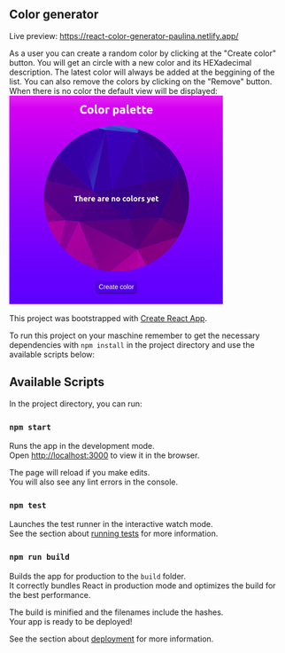 ## Color generator
Live preview: https://react-color-generator-paulina.netlify.app/ 

As a user you can create a random color by clicking at the "Create color" button. You will get an circle with a new color and its HEXadecimal description. The latest color will always be added at the beggining of the list. You can also remove the colors by clicking on the "Remove" button. 
When there is no color the default view will be displayed:
![view](color-generator.jpg)

This project was bootstrapped with [Create React App](https://github.com/facebook/create-react-app).

To run this project on your maschine remember to get the necessary dependencies with `npm install` in the project directory and use the available scripts below:

## Available Scripts

In the project directory, you can run:

### `npm start`

Runs the app in the development mode.<br />
Open [http://localhost:3000](http://localhost:3000) to view it in the browser.

The page will reload if you make edits.<br />
You will also see any lint errors in the console.

### `npm test`

Launches the test runner in the interactive watch mode.<br />
See the section about [running tests](https://facebook.github.io/create-react-app/docs/running-tests) for more information.

### `npm run build`

Builds the app for production to the `build` folder.<br />
It correctly bundles React in production mode and optimizes the build for the best performance.

The build is minified and the filenames include the hashes.<br />
Your app is ready to be deployed!

See the section about [deployment](https://facebook.github.io/create-react-app/docs/deployment) for more information.

